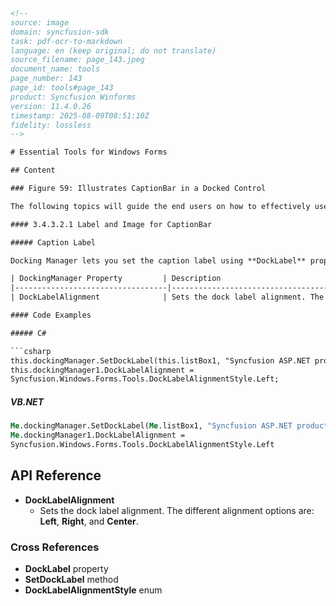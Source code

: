 ```html
<!-- 
source: image
domain: syncfusion-sdk
task: pdf-ocr-to-markdown
language: en (keep original; do not translate)
source_filename: page_143.jpeg
document_name: tools
page_number: 143
page_id: tools#page_143
product: Syncfusion Winforms
version: 11.4.0.26
timestamp: 2025-08-09T08:51:10Z
fidelity: lossless
-->

# Essential Tools for Windows Forms

## Content

### Figure 59: Illustrates CaptionBar in a Docked Control

The following topics will guide the end users on how to effectively use the caption bar settings for the docked controls.

#### 3.4.3.2.1 Label and Image for CaptionBar

##### Caption Label

Docking Manager lets you set the caption label using **DockLabel** property of the particular control, through designer, and programmatically by using **SetDockLabel** method. Alignment of these labels can be specified using **DockLabelAlignment** property.

| DockingManager Property         | Description                                                                 |
|----------------------------------|-----------------------------------------------------------------------------|
| DockLabelAlignment              | Sets the dock label alignment. The different alignments options are, <br><br> - **Left**, <br> - **Right**, <br> - **Center**. |

#### Code Examples

##### C#

```csharp
this.dockingManager.SetDockLabel(this.listBox1, "Syncfusion ASP.NET products");
this.dockingManager1.DockLabelAlignment = 
Syncfusion.Windows.Forms.Tools.DockLabelAlignmentStyle.Left;
```

##### VB.NET

```vb
Me.dockingManager.SetDockLabel(Me.listBox1, "Syncfusion ASP.NET products")
Me.dockingManager1.DockLabelAlignment = 
Syncfusion.Windows.Forms.Tools.DockLabelAlignmentStyle.Left
```

## API Reference

- **DockLabelAlignment**  
  - Sets the dock label alignment. The different alignment options are: **Left**, **Right**, and **Center**.

### Cross References

- **DockLabel** property
- **SetDockLabel** method
- **DockLabelAlignmentStyle** enum

<!-- tags: [DockingManager, CaptionBar, DockLabel, DockLabelAlignment, C#, VB.NET, Windows Forms, Syncfusion, Tools] keywords: [DockLabelAlignment, SetDockLabel, CaptionBar, DockLabel, DockManager, alignment, GUI, C#, VB.NET, WinForms, tools, designer, programmatically] -->
``` 

